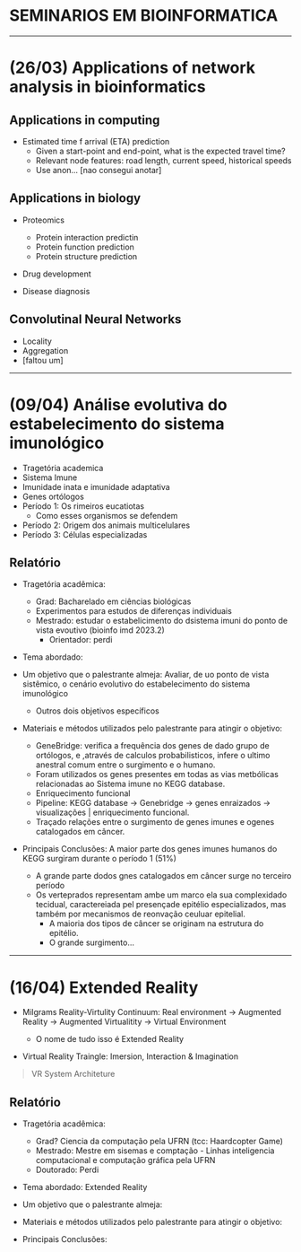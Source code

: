 # SEMINARIOS EM BIOINFORMATICA
---

# (26/03) Applications of network analysis in bioinformatics

## Applications in computing

- Estimated time f arrival (ETA) prediction
    - Given a start-point and end-point, what is the expected travel time?
    - Relevant node features: road length, current speed, historical speeds
    - Use anon... [nao consegui anotar]

## Applications in biology
- Proteomics
    - Protein interaction predictin
    - Protein function prediction
    - Protein structure prediction

- Drug development
- Disease diagnosis

## Convolutinal Neural Networks

- Locality
- Aggregation
- [faltou um]

---
# (09/04) Análise evolutiva do estabelecimento do sistema imunológico

- Tragetória academica
- Sistema Imune
- Imunidade inata e imunidade adaptativa
- Genes ortólogos
- Período 1: Os rimeiros eucatiotas
    - Como esses organismos se defendem
- Período 2: Origem dos animais multicelulares
- Período 3: Células especializadas

## Relatório

- Tragetória acadêmica:
    - Grad: Bacharelado em ciências biológicas
    - Experimentos para estudos de diferenças individuais
    - Mestrado: estudar o estabelicimento do dsistema imuni do ponto de vista evoutivo (bioinfo imd 2023.2)
        - Orientador: perdi

- Tema abordado: 

- Um objetivo que o palestrante almeja: Avaliar, de uo ponto de vista sistêmico, o cenário evolutivo do estabelecimento do sistema imunológico
    - Outros dois objetivos específicos

- Materiais e métodos utilizados pelo palestrante para atingir o objetivo:
    - GeneBridge: verifica a frequência dos genes de dado grupo de ortólogos, e ,através de calculos probabilisticos, infere o ultimo anestral comum entre o surgimento e o humano.
    - Foram utilizados os genes presentes em todas as vias metbólicas relacionadas ao Sistema imune no KEGG database.
    - Enriquecimento funcional
    - Pipeline: KEGG database -> Genebridge -> genes enraizados -> visualizações | enriquecimento funcional.
    - Traçado relações entre o surgimento de genes imunes e ogenes catalogados em câncer.

- Principais Conclusões: A maior parte dos genes imunes humanos do KEGG surgiram durante o período 1 (51%)
    - A grande parte dodos gnes catalogados em câncer surge no terceiro período
    - Os verteprados representam ambe um marco ela sua complexidado tecidual, caractereiada pel presençade epitélio especializados, mas também por mecanismos de reonvação ceuluar epitelial.
        - A maioria dos tipos de câncer se originam na estrutura do epitélio. 
        - O grande surgimento...

---
# (16/04) Extended Reality

- Milgrams Reality-Virtulity Continuum: Real environment -> Augmented Reality -> Augmented Virtualitity -> Virtual Environment
    - O nome de tudo isso é Extended Reality

- Virtual Reality Traingle: Imersion, Interaction & Imagination

> VR System Architeture

## Relatório

- Tragetória acadêmica:
    - Grad? Ciencia da computação pela UFRN (tcc: Haardcopter Game)
    - Mestrado: Mestre em sisemas e comptação - Linhas inteligencia computacional e computação gráfica pela UFRN
    - Doutorado: Perdi

- Tema abordado: Extended Reality

- Um objetivo que o palestrante almeja: 

- Materiais e métodos utilizados pelo palestrante para atingir o objetivo:

- Principais Conclusões:
